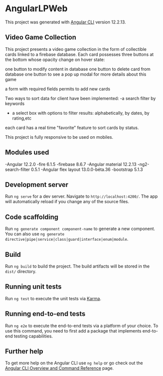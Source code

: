# AngularLPWeb

This project was generated with [Angular CLI](https://github.com/angular/angular-cli) version 12.2.13.

## Video Game Collection

This project presents a video game collection in the form of collectible cards linked to a firebase database.
Each card possesses three buttons at the bottom whose opacity change on hover state:

one button to modify content in database
one button to delete card from database
one button to see a pop up modal for more details about this game

a form with required fields permits to add new cards

Two ways to sort data for client have been implemented:
-a search filter by keywords
- a select box with options to filter results: alphabetically, by dates, by rating,etc

each card has a real time "favorite" feature to sort cards by status.

This project is fully responsive to be used on mobiles.

## Modules used

-Angular 12.2.0
-fire 6.1.5
-firebase 8.6.7
-Angular material 12.2.13
-ng2-search-filter 0.5.1
-Angular flex layout 13.0.0-béta.36
-bootstrap 5.1.3

## Development server

Run `ng serve` for a dev server. Navigate to `http://localhost:4200/`. The app will automatically reload if you change any of the source files.

## Code scaffolding

Run `ng generate component component-name` to generate a new component. You can also use `ng generate directive|pipe|service|class|guard|interface|enum|module`.

## Build

Run `ng build` to build the project. The build artifacts will be stored in the `dist/` directory.

## Running unit tests

Run `ng test` to execute the unit tests via [Karma](https://karma-runner.github.io).

## Running end-to-end tests

Run `ng e2e` to execute the end-to-end tests via a platform of your choice. To use this command, you need to first add a package that implements end-to-end testing capabilities.

## Further help

To get more help on the Angular CLI use `ng help` or go check out the [Angular CLI Overview and Command Reference](https://angular.io/cli) page.
